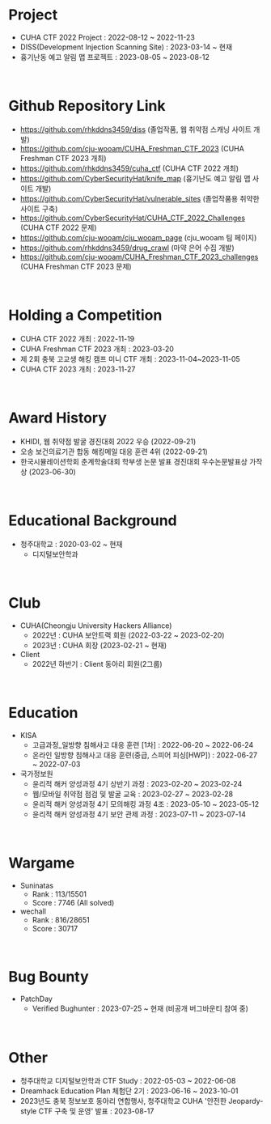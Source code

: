 # Project

- CUHA CTF 2022 Project : 2022-08-12 ~ 2022-11-23
- DISS(Development Injection Scanning Site) : 2023-03-14 ~ 현재
- 흉기난동 예고 알림 맵 프로젝트 : 2023-08-05 ~ 2023-08-12

<br>

# Github Repository Link
- https://github.com/rhkddns3459/diss (졸업작품, 웹 취약점 스캐닝 사이트 개발)
- https://github.com/cju-wooam/CUHA_Freshman_CTF_2023 (CUHA Freshman CTF 2023 개최)
- https://github.com/rhkddns3459/cuha_ctf (CUHA CTF 2022 개최)
- https://github.com/CyberSecurityHat/knife_map (흉기난도 예고 알림 맵 사이트 개발)
- https://github.com/CyberSecurityHat/vulnerable_sites (졸업작품용 취약한 사이트 구축)
- https://github.com/CyberSecurityHat/CUHA_CTF_2022_Challenges (CUHA CTF 2022 문제)
- https://github.com/cju-wooam/cju_wooam_page (cju_wooam 팀 페이지)
- https://github.com/rhkddns3459/drug_crawl (마약 은어 수집 개발)
- https://github.com/cju-wooam/CUHA_Freshman_CTF_2023_challenges (CUHA Freshman CTF 2023 문제)

<br>

# Holding a Competition

- CUHA CTF 2022 개최 : 2022-11-19
- CUHA Freshman CTF 2023 개최 : 2023-03-20
- 제 2회 충북 고교생 해킹 캠프 미니 CTF 개최 : 2023-11-04~2023-11-05
- CUHA CTF 2023 개최 : 2023-11-27

<br>

# Award History

- KHIDI, 웹 취약점 발굴 경진대회 2022 우승 (2022-09-21)
- 오송 보건의료기관 합동 해킹메일 대응 훈련 4위 (2022-09-21)
- 한국시뮬레이션학회 춘계학술대회 학부생 논문 발표 경진대회 우수논문발표상 가작상 (2023-06-30)

<br>

# Educational Background

- 청주대학교 : 2020-03-02 ~ 현재
  - 디지털보안학과

<br>

# Club

- CUHA(Cheongju University Hackers Alliance)
  - 2022년 : CUHA 보안트랙 회원 (2022-03-22 ~ 2023-02-20)
  - 2023년 : CUHA 회장 (2023-02-21 ~ 현재)
- Client
  - 2022년 하반기 : Client 동아리 회원(2그룹)

<br>

# Education

- KISA
  - 고급과정_일방향 침해사고 대응 훈련 \[1차] : 2022-06-20 ~ 2022-06-24
  - 온라인 일방향 침해사고 대응 훈련(중급, 스피어 피싱\[HWP]) : 2022-06-27 ~ 2022-07-03
- 국가정보원
  - 윤리적 해커 양성과정 4기 상반기 과정 : 2023-02-20 ~ 2023-02-24
  - 웹/모바일 취약점 점검 및 발굴 교육 : 2023-02-27 ~ 2023-02-28
  - 윤리적 해커 양성과정 4기 모의해킹 과정 4조 : 2023-05-10 ~ 2023-05-12
  - 윤리적 해커 양성과정 4기 보안 관제 과정 : 2023-07-11 ~ 2023-07-14

<br>

# Wargame

- Suninatas
  - Rank : 113/15501
  - Score : 7746 (All solved)
- wechall
  - Rank : 816/28651
  - Score : 30717

<br>

# Bug Bounty
- PatchDay
  - Verified Bughunter : 2023-07-25 ~ 현재 (비공개 버그바운티 참여 중)

<br>

# Other
- 청주대학교 디지털보안학과 CTF Study : 2022-05-03 ~ 2022-06-08
- Dreamhack Education Plan 체험단 2기 : 2023-06-16 ~ 2023-10-01
- 2023년도 충북 정보보호 동아리 연합행사, 청주대학교 CUHA '안전한 Jeopardy-style CTF 구축 및 운영' 발표 : 2023-08-17
